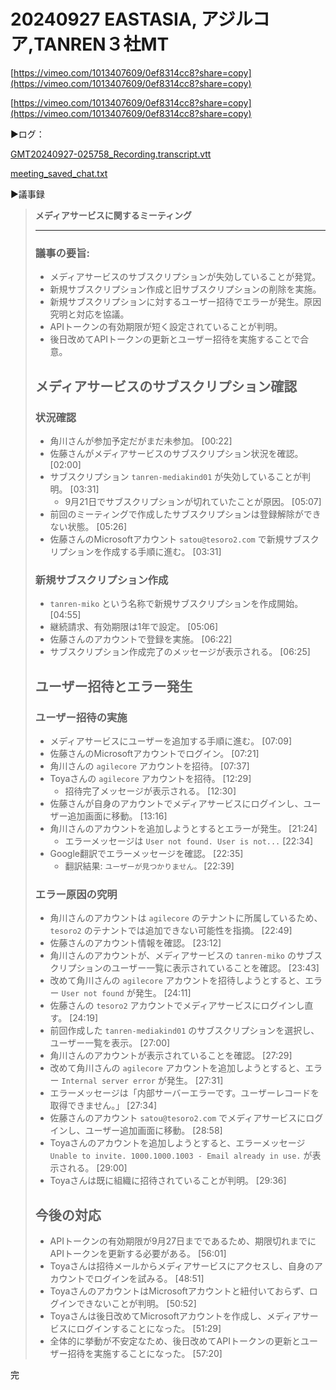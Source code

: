 # 20240927 EASTASIA, アジルコア,TANREN３社MT

[https://vimeo.com/1013407609/0ef8314cc8?share=copy](https://vimeo.com/1013407609/0ef8314cc8?share=copy)

[https://vimeo.com/1013407609/0ef8314cc8?share=copy](https://vimeo.com/1013407609/0ef8314cc8?share=copy)

▶️ログ：

[GMT20240927-025758_Recording.transcript.vtt](20240927%20EASTASIA,%20%E3%82%A2%E3%82%B7%E3%82%99%E3%83%AB%E3%82%B3%E3%82%A2,TANREN%EF%BC%93%E7%A4%BEMT%2011031bbd522c80c2adc7e301374dc20a/GMT20240927-025758_Recording.transcript.vtt)

[meeting_saved_chat.txt](20240927%20EASTASIA,%20%E3%82%A2%E3%82%B7%E3%82%99%E3%83%AB%E3%82%B3%E3%82%A2,TANREN%EF%BC%93%E7%A4%BEMT%2011031bbd522c80c2adc7e301374dc20a/meeting_saved_chat.txt)

▶️議事録

> **メディアサービスに関するミーティング**
> 
> 
> ---
> 
> ### 議事の要旨:
> 
> - メディアサービスのサブスクリプションが失効していることが発覚。
> - 新規サブスクリプション作成と旧サブスクリプションの削除を実施。
> - 新規サブスクリプションに対するユーザー招待でエラーが発生。原因究明と対応を協議。
> - APIトークンの有効期限が短く設定されていることが判明。
> - 後日改めてAPIトークンの更新とユーザー招待を実施することで合意。
> 
> ## メディアサービスのサブスクリプション確認
> 
> ### 状況確認
> 
> - 角川さんが参加予定だがまだ未参加。 [00:22]
> - 佐藤さんがメディアサービスのサブスクリプション状況を確認。 [02:00]
> - サブスクリプション `tanren-mediakind01` が失効していることが判明。 [03:31]
>     - 9月21日でサブスクリプションが切れていたことが原因。 [05:07]
> - 前回のミーティングで作成したサブスクリプションは登録解除ができない状態。 [05:26]
> - 佐藤さんのMicrosoftアカウント `satou@tesoro2.com` で新規サブスクリプションを作成する手順に進む。 [03:31]
> 
> ### 新規サブスクリプション作成
> 
> - `tanren-miko` という名称で新規サブスクリプションを作成開始。 [04:55]
> - 継続請求、有効期限は1年で設定。 [05:06]
> - 佐藤さんのアカウントで登録を実施。 [06:22]
> - サブスクリプション作成完了のメッセージが表示される。 [06:25]
> 
> ## ユーザー招待とエラー発生
> 
> ### ユーザー招待の実施
> 
> - メディアサービスにユーザーを追加する手順に進む。 [07:09]
> - 佐藤さんのMicrosoftアカウントでログイン。 [07:21]
> - 角川さんの `agilecore` アカウントを招待。 [07:37]
> - Toyaさんの `agilecore` アカウントを招待。 [12:29]
>     - 招待完了メッセージが表示される。 [12:30]
> - 佐藤さんが自身のアカウントでメディアサービスにログインし、ユーザー追加画面に移動。 [13:16]
> - 角川さんのアカウントを追加しようとするとエラーが発生。 [21:24]
>     - エラーメッセージは `User not found. User is not...` [22:34]
> - Google翻訳でエラーメッセージを確認。 [22:35]
>     - 翻訳結果: `ユーザーが見つかりません。` [22:39]
> 
> ### エラー原因の究明
> 
> - 角川さんのアカウントは `agilecore` のテナントに所属しているため、`tesoro2` のテナントでは追加できない可能性を指摘。 [22:49]
> - 佐藤さんのアカウント情報を確認。 [23:12]
> - 角川さんのアカウントが、メディアサービスの `tanren-miko` のサブスクリプションのユーザー一覧に表示されていることを確認。 [23:43]
> - 改めて角川さんの `agilecore` アカウントを招待しようとすると、エラー `User not found` が発生。 [24:11]
> - 佐藤さんの `tesoro2` アカウントでメディアサービスにログインし直す。 [24:19]
> - 前回作成した `tanren-mediakind01` のサブスクリプションを選択し、ユーザー一覧を表示。 [27:00]
> - 角川さんのアカウントが表示されていることを確認。 [27:29]
> - 改めて角川さんの `agilecore` アカウントを追加しようとすると、エラー `Internal server error` が発生。 [27:31]
> - エラーメッセージは「内部サーバーエラーです。ユーザーレコードを取得できません。」 [27:34]
> - 佐藤さんのアカウント `satou@tesoro2.com` でメディアサービスにログインし、ユーザー追加画面に移動。 [28:58]
> - Toyaさんのアカウントを追加しようとすると、エラーメッセージ `Unable to invite. 1000.1000.1003 - Email already in use.` が表示される。 [29:00]
> - Toyaさんは既に組織に招待されていることが判明。 [29:36]
> 
> ## 今後の対応
> 
> - APIトークンの有効期限が9月27日までであるため、期限切れまでにAPIトークンを更新する必要がある。 [56:01]
> - Toyaさんは招待メールからメディアサービスにアクセスし、自身のアカウントでログインを試みる。 [48:51]
> - ToyaさんのアカウントはMicrosoftアカウントと紐付いておらず、ログインできないことが判明。 [50:52]
> - Toyaさんは後日改めてMicrosoftアカウントを作成し、メディアサービスにログインすることになった。 [51:29]
> - 全体的に挙動が不安定なため、後日改めてAPIトークンの更新とユーザー招待を実施することになった。 [57:20]
> 

完